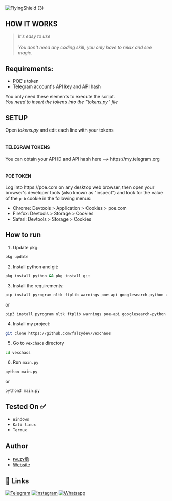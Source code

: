 ![FlyingShield (3)](https://github.com/falzydev/vexchaos/assets/83463829/9a4c3f9c-2407-4551-8659-8298505de152)



## **HOW IT WORKS**
> *It's easy to use<br><br>You don't need any coding skill, you only have to relax and see magic.*


## Requirements:
<ul>
<li>POE's token</li>
<li>Telegram account's API key and API hash</li>
</ul>
You only need these elements to execute the script.<br>
<i>You need to insert the tokens into the "tokens.py" file</i>

## SETUP
Open <i>tokens.py</i> and edit each line with your tokens<br><br>
<h4><strong>TELEGRAM TOKENS</strong></h4>
You can obtain your API ID and API hash here --> https://my.telegram.org<br><br>

<h4><strong>POE TOKEN</strong></h4>
Log into https://poe.com on any desktop web browser, then open your browser's developer tools (also known as "inspect") and look for the value of the <code>p-b</code> cookie in the following menus:
<ul>
<li>Chrome: Devtools > Application > Cookies > poe.com</li>
<li>Firefox: Devtools > Storage > Cookies</li>
<li>Safari: Devtools > Storage > Cookies</li>
</ul>

## How to run

1. Update pkg:

```bash
pkg update
```

2. Install python and git:

```bash
pkg install python && pkg install git
```

3. Install the requirements:

```bash
pip install pyrogram nltk ftplib warnings poe-api googlesearch-python urllib requests beautifulsoup4 datetime pytz
```
or
```bash
pip3 install pyrogram nltk ftplib warnings poe-api googlesearch-python urllib requests beautifulsoup4 datetime pytz
```

4. Install my project:

```bash
git clone https://github.com/falzydev/vexchaos
```

5. Go to ```vexchaos``` directory

```bash
cd vexchaos
```

6. Run ```main.py```

```bash
python main.py
```
or
```bash
python3 main.py
```



## Tested On ✅

 - `Windows`
 - `Kali linux`
 - `Termux`

## Author

- [ғᴀʟʑʏ勇](https://t.me/balestra)
- [Website](https://www.blackdata.altervista.org)

## 🔗 Links

[![Telegram](https://img.shields.io/badge/Telegram-2CA5E0?style=for-the-badge&logo=telegram&logoColor=white)](https://t.me/vexchaos)
[![Instagram](https://img.shields.io/badge/Instagram-E4405F?style=for-the-badge&logo=instagram&logoColor=white)](https://instagram.com/multimiliardario)
[![Whatsapp](https://img.shields.io/badge/Whatsapp-5dcc2d?style=for-the-badge&logo=whatsapp&logoColor=white)](https://wa.me/+17474995494)

